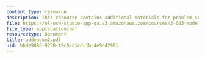 ```yaml
---
content_type: resource
description: This resource contains additional materials for problem set 2's solution.
file: https://ol-ocw-studio-app-qa.s3.amazonaws.com/courses/2-003-modeling-dynamics-and-control-i-spring-2005/bbde90800250f9c0c1cd1bc4e9c42981_addendum2.pdf
file_type: application/pdf
resourcetype: Document
title: addendum2.pdf
uid: bbde9080-0250-f9c0-c1cd-1bc4e9c42981
---
```

